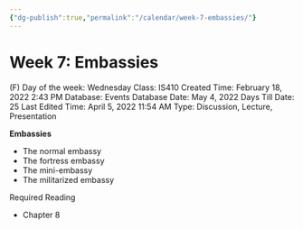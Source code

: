 ```yaml
---
{"dg-publish":true,"permalink":"/calendar/week-7-embassies/"}
---
```


# Week 7: Embassies

(F) Day of the week: Wednesday
Class: IS410
Created Time: February 18, 2022 2:43 PM
Database: Events Database
Date: May 4, 2022
Days Till Date: 25
Last Edited Time: April 5, 2022 11:54 AM
Type: Discussion, Lecture, Presentation

**Embassies**

- The normal embassy
- The fortress embassy
- The mini-embassy
- The militarized embassy

Required Reading

- Chapter 8